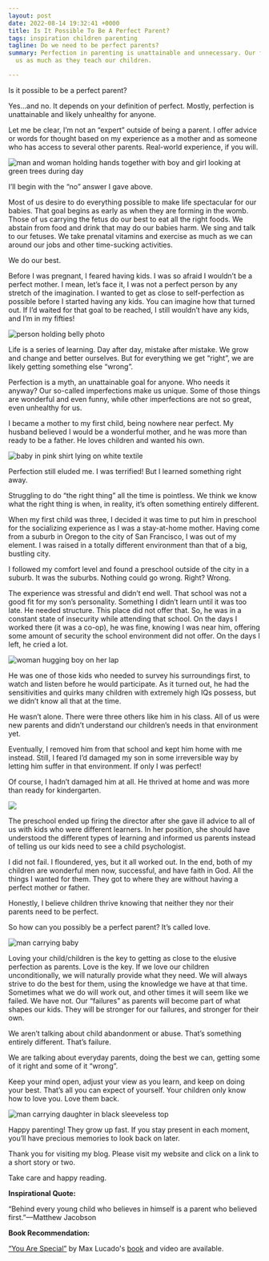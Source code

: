 ```yaml
---
layout: post
date: 2022-08-14 19:32:41 +0000
title: Is It Possible To Be A Perfect Parent?
tags: inspiration children parenting
tagline: Do we need to be perfect parents?
summary: Perfection in parenting is unattainable and unnecessary. Our failures teach
  us as much as they teach our children.

---
```

Is it possible to be a perfect parent?

Yes…and no. It depends on your definition of perfect. Mostly, perfection is unattainable and likely unhealthy for anyone.

Let me be clear, I’m not an “expert” outside of being a parent. I offer advice or words for thought based on my experience as a mother and as someone who has access to several other parents. Real-world experience, if you will.

![man and woman holding hands together with boy and girl looking at green trees during day](https://images.unsplash.com/photo-1506836467174-27f1042aa48c?ixlib=rb-1.2.1&ixid=MnwxMjA3fDB8MHxzZWFyY2h8MXx8cGFyZW50c3xlbnwwfHwwfHw%3D&w=1000&q=80)

I’ll begin with the “no” answer I gave above.

Most of us desire to do everything possible to make life spectacular for our babies. That goal begins as early as when they are forming in the womb. Those of us carrying the fetus do our best to eat all the right foods. We abstain from food and drink that may do our babies harm. We sing and talk to our fetuses. We take prenatal vitamins and exercise as much as we can around our jobs and other time-sucking activities.

We do our best.

Before I was pregnant, I feared having kids. I was so afraid I wouldn’t be a perfect mother. I mean, let’s face it, I was not a perfect person by any stretch of the imagination. I wanted to get as close to self-perfection as possible before I started having any kids. You can imagine how that turned out. If I’d waited for that goal to be reached, I still wouldn’t have any kids, and I’m in my fifties!

![person holding belly photo](https://images.unsplash.com/photo-1493894473891-10fc1e5dbd22?ixlib=rb-1.2.1&ixid=MnwxMjA3fDB8MHxzZWFyY2h8NHx8cHJlZ25hbnQlMjB3b21hbnxlbnwwfHwwfHw%3D&w=1000&q=80)

Life is a series of learning. Day after day, mistake after mistake. We grow and change and better ourselves. But for everything we get “right”, we are likely getting something else “wrong”.

Perfection is a myth, an unattainable goal for anyone. Who needs it anyway? Our so-called imperfections make us unique. Some of those things are wonderful and even funny, while other imperfections are not so great, even unhealthy for us.

I became a mother to my first child, being nowhere near perfect. My husband believed I would be a wonderful mother, and he was more than ready to be a father. He loves children and wanted his own.

![baby in pink shirt lying on white textile](https://images.unsplash.com/photo-1608365151231-7dbed3034787?ixlib=rb-1.2.1&ixid=MnwxMjA3fDB8MHxzZWFyY2h8OXx8YmFiaWVzfGVufDB8fDB8fA%3D%3D&w=1000&q=80)

Perfection still eluded me. I was terrified! But I learned something right away.

Struggling to do “the right thing” all the time is pointless. We think we know what the right thing is when, in reality, it’s often something entirely different.

When my first child was three, I decided it was time to put him in preschool for the socializing experience as I was a stay-at-home mother. Having come from a suburb in Oregon to the city of San Francisco, I was out of my element. I was raised in a totally different environment than that of a big, bustling city.

I followed my comfort level and found a preschool outside of the city in a suburb. It was the suburbs. Nothing could go wrong. Right? Wrong.

The experience was stressful and didn’t end well. That school was not a good fit for my son’s personality. Something I didn’t learn until it was too late. He needed structure. This place did not offer that. So, he was in a constant state of insecurity while attending that school. On the days I worked there (it was a co-op), he was fine, knowing I was near him, offering some amount of security the school environment did not offer. On the days I left, he cried a lot.

![woman hugging boy on her lap](https://images.unsplash.com/photo-1475609471617-0ef53b59cff5?ixlib=rb-1.2.1&ixid=MnwxMjA3fDB8MHxzZWFyY2h8N3x8Y3J5aW5nJTIwY2hpbGR8ZW58MHx8MHx8&w=1000&q=80)

He was one of those kids who needed to survey his surroundings first, to watch and listen before he would participate. As it turned out, he had the sensitivities and quirks many children with extremely high IQs possess, but we didn’t know all that at the time.

He wasn’t alone. There were three others like him in his class. All of us were new parents and didn’t understand our children’s needs in that environment yet.

Eventually, I removed him from that school and kept him home with me instead. Still, I feared I’d damaged my son in some irreversible way by letting him suffer in that environment. If only I was perfect!

Of course, I hadn’t damaged him at all. He thrived at home and was more than ready for kindergarten.

![](https://images.unsplash.com/photo-1637195141546-2469a5312504?ixlib=rb-1.2.1&ixid=MnwxMjA3fDB8MHxzZWFyY2h8N3x8Y2hpbGQlMjBhdCUyMHNjaG9vbHxlbnwwfHwwfHw%3D&w=1000&q=80)

The preschool ended up firing the director after she gave ill advice to all of us with kids who were different learners. In her position, she should have understood the different types of learning and informed us parents instead of telling us our kids need to see a child psychologist.

I did not fail. I floundered, yes, but it all worked out. In the end, both of my children are wonderful men now, successful, and have faith in God. All the things I wanted for them. They got to where they are without having a perfect mother or father.

Honestly, I believe children thrive knowing that neither they nor their parents need to be perfect.

So how can you possibly be a perfect parent? It’s called love.

![man carrying baby](https://images.unsplash.com/photo-1560266822-3336a59dc719?ixlib=rb-1.2.1&ixid=MnwxMjA3fDB8MHxzZWFyY2h8MTh8fHBhcmVudHMlMjBsb3ZpbmclMjBjaGlsZHxlbnwwfHwwfHw%3D&w=1000&q=80)

Loving your child/children is the key to getting as close to the elusive perfection as parents. Love is the key. If we love our children unconditionally, we will naturally provide what they need. We will always strive to do the best for them, using the knowledge we have at that time. Sometimes what we do will work out, and other times it will seem like we failed. We have not. Our “failures” as parents will become part of what shapes our kids. They will be stronger for our failures, and stronger for their own.

We aren’t talking about child abandonment or abuse. That’s something entirely different. That’s failure.

We are talking about everyday parents, doing the best we can, getting some of it right and some of it “wrong”.

Keep your mind open, adjust your view as you learn, and keep on doing your best. That’s all you can expect of yourself. Your children only know how to love you. Love them back.

![man carrying daughter in black sleeveless top](https://images.unsplash.com/photo-1482235225574-c37692835cf3?ixlib=rb-1.2.1&ixid=MnwxMjA3fDB8MHxzZWFyY2h8MTR8fGNoaWxkJTIwaHVnZ2luZyUyMHBhcmVudHxlbnwwfHwwfHw%3D&w=1000&q=80)

Happy parenting! They grow up fast. If you stay present in each moment, you’ll have precious memories to look back on later.

Thank you for visiting my blog. Please visit my website and click on a link to a short story or two.

Take care and happy reading.

**Inspirational Quote:**

“Behind every young child who believes in himself is a parent who believed first.”—Matthew Jacobson

**Book Recommendation:**

[“You Are Special”](https://www.youtube.com/watch?v=15QuHygLwFU '"You Are Special"') by Max Lucado's [book](https://www.amazon.com/You-Are-Special-Lucados-Wemmicks/dp/0891079319/ref=asc_df_0891079319/?tag=hyprod-20&linkCode=df0&hvadid=312178232056&hvpos=&hvnetw=g&hvrand=5573978325492585008&hvpone=&hvptwo=&hvqmt=&hvdev=c&hvdvcmdl=&hvlocint=&hvlocphy=1014221&hvtargid=pla-434102216831&psc=1&tag=&ref=&adgrpid=60258870937&hvpone=&hvptwo=&hvadid=312178232056&hvpos=&hvnetw=g&hvrand=5573978325492585008&hvqmt=&hvdev=c&hvdvcmdl=&hvlocint=&hvlocphy=1014221&hvtargid=pla-434102216831 "book") and video are available.